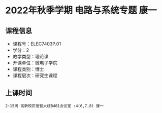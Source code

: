 # 2022年秋季学期 电路与系统专题 康一






## 课程信息

- 课程号：ELEC7403P.01
- 学分：2
- 教学类型：理论课
- 开课单位：微电子学院
- 课程类别：博士
- 课程层次：研究生课程

## 上课时间

```
2~15周 高新校区信智大楼B401会议室 :4(6,7,8) 康一
```


